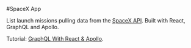 #SpaceX App

List launch missions pulling data from the [SpaceX API](https://github.com/r-spacex/SpaceX-API). Built with React, GraphQL and Apollo.

Tutorial: [GraphQL With React & Apollo](https://www.youtube.com/playlist?list=PLillGF-RfqbZrjw48EXLdM4dsOhURCLZx).